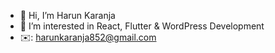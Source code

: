 - 👋 Hi, I’m Harun Karanja
- 👀 I’m interested in React, Flutter & WordPress Development
- ✉️: harunkaranja852@gmail.com

<!---
HarunKaranja/HarunKaranja is a ✨ special ✨ repository because its `README.md` (this file) appears on your GitHub profile.
You can click the Preview link to take a look at your changes.
--->
